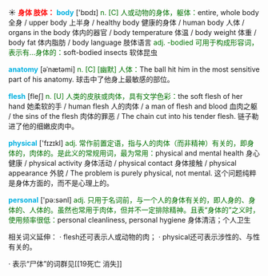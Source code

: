 ☀ <font color="red">**身体 肢体：**</font>
<font color="sky blue">**body**</font> ['bɒdɪ] 
<font color="rgb(227, 108, 9)">n. [C] 人或动物的身体，躯体：</font>entire, whole body 全身 / upper body 上半身 / healthy body 健康的身体 / human body 人体 / organs in the body 体内的器官 / body temperature 体温 / body weight 体重 / body fat 体内脂肪 / body language 肢体语言 <font color="rgb(227, 108, 9)">adj. -bodied 可用于构成形容词，表示有…身体的：</font>soft-bodied insects 软体昆虫
           
<font color="sky blue">**anatomy**</font> [əˈnætəmi]
<font color="rgb(227, 108, 9)">n. [C] [幽默] 人体：</font>The ball hit him in the most sensitive part of his anatomy. 球击中了他身上最敏感的部位。

<font color="sky blue">**flesh**</font> [fleʃ] 
<font color="rgb(227, 108, 9)">n. [U] 人类的皮肤或肉体，具有文学色彩：</font>the soft flesh of her hand 她柔软的手 / human flesh 人的肉体 / a man of flesh and blood 血肉之躯 / the sins of the flesh 肉体的罪恶 / The chain cut into his tender flesh. 链子勒进了他的细嫩皮肉中。

<font color="sky blue">**physical**</font> ['fɪzɪkl] 
<font color="rgb(227, 108, 9)">adj. 常作前置定语，指与人的肉体（而非精神）有关的，即身体的，肉体的。是此义的常规用词，最为常用：</font>physical and mental health 身心健康 / physical activity 身体活动 / physical contact 身体接触 / physical appearance 外貌 / The problem is purely physical, not mental. 这个问题纯粹是身体方面的，而不是心理上的。

<font color="sky blue">**personal**</font> ['pə:sənl] 
<font color="rgb(227, 108, 9)">adj. 只用于名词前，与一个人的身体有关的，即人身的、身体的、人体的。虽然也常用于肉体，但并不一定排除精神。且表“身体的”之义时，使用频率很低：</font>personal cleanliness, personal hygiene 身体清洁；个人卫生

相关词义延伸：
· flesh还可表示人或动物的肉；
· physical还可表示涉性的、与性有关的。

· 表示“尸体”的词群见[[19死亡 消失]]
